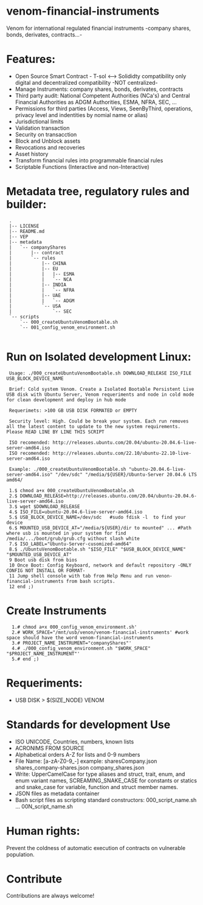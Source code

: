 # venom-financial-instruments
 Venom for international regulated financial instruments -company shares, bonds, derivates, contracts...-


# Features:
  - Open Source Smart Contract - T-sol <--> Solididty compatibility only digital and decentralized compatibility -NOT centralized-
  - Manage Instruments: company shares, bonds, derivates, contracts
  - Third party audit: National Competent Authorities (NCa's) and Central Financial Authorities as ADGM Authorities, ESMA, NFRA, SEC, ...
  - Permissions for third parties (Access, Views, SeenByThird, operations, privacy level and indentities by nomial name or alias)
  - Jurisdictional limits
  - Validation transaction 
  - Security on transacction
  - Block and Unblock assets
  - Revocations and recoveries
  - Asset history
  - Transform financial rules into programmable financial rules
  - Scriptable Functions (Interactive and non-Interactive)  
  
  
# Metadata tree, regulatory rules and builder:
 
```
 .
 |-- LICENSE
 |-- README.md
 |-- VEP
 |-- metadata
 |   `-- companyShares
 |       |-- contract
 |       `-- rules
 |           |-- CHINA
 |           |-- EU
 |           |   |-- ESMA
 |           |   `-- NCA
 |           |-- INDIA
 |           |   `-- NFRA
 |           |-- UAE
 |           |   `-- ADGM
 |           `-- USA
 |               `-- SEC
 `-- scripts
     `-- 000_createUbuntuVenomBootable.sh
     `-- 001_config_venom_environment.sh
 
```

# Run on Isolated development Linux:
```
 Usage: ./000_createUbuntuVenomBootable.sh DOWNLOAD_RELEASE ISO_FILE USB_BLOCK_DEVICE_NAME
 
 Brief: Cold system Venom. Create a Isolated Bootable Persistent Live USB disk with Ubuntu Server, Venom requeriments and node in cold mode for clean development and deploy in hub mode
 
 Requerimets: >100 GB USB DISK FORMATED or EMPTY
 
 Security level: High. Could be break your system. Each run removes all the latest content to update to the new system requirements. Please READ LINE BY LINE THIS SCRIPT
 
 ISO recomended: http://releases.ubuntu.com/20.04/ubuntu-20.04.6-live-server-amd64.iso
 ISO recomended: http://releases.ubuntu.com/22.10/ubuntu-22.10-live-server-amd64.iso
 
 Example: ./000_createUbuntuVenomBootable.sh "ubuntu-20.04.6-live-server-amd64.iso" "/dev/sdc" "/media/${USER}/Ubuntu-Server 20.04.6 LTS amd64/
 
 1.$ chmod a+x 000_createUbuntuVenomBootable.sh
 2.$ DOWNLOAD_RELEASE=http://releases.ubuntu.com/20.04/ubuntu-20.04.6-live-server-amd64.iso
 3.$ wget $DOWNLOAD_RELEASE
 4.$ ISO_FILE=ubuntu-20.04.6-live-server-amd64.iso
 5.$ USB_BLOCK_DEVICE_NAME=/dev/sdc   #sudo fdisk -l  to find your device
 6.$ MOUNTED_USB_DEVICE_AT="/media/${USER}/dir to mounted" ... #Path where usb is mounted in your system for find  /media/.../boot/grub/grub.cfg without slash white
 7.$ ISO_LABEL="Ubuntu-Server-cusomized-amd64"
 8.$ ./UbuntuVenomBootable.sh "$ISO_FILE" "$USB_BLOCK_DEVICE_NAME" "$MOUNTED_USB_DEVICE_AT"
 9 Boot usb disk from bios
 10 Once Boot: Config Keyboard, network and default repository -ONLY CONFIG NOT INSTALL OR FORMAT-
 11 Jump shell console with tab from Help Menu and run venon-financial-instruments from bash scripts.
 12 end ;)

```
# Create Instruments
```
  1.# chmod a+x 000_config_venom_environment.sh'
  2.# WORK_SPACE="/mnt/usb/venon/venom-financial-instruments' #work space should have the word venom-financial-instruments
  3.# PROJECT_NAME_INSTRUMENT="companyShares"'
  4.# ./000_config_venom_environment.sh "$WORK_SPACE" "$PROJECT_NAME_INSTRUMENT"'
  5.# end ;)

```
# Requeriments:
 - USB DISK > $(SIZE_NODE) VENOM

# Standards for development Use
 - ISO UNICODE, Countries, numbers, known lists
 - ACRONIMS FROM SOURCE
 - Alphabetical orders A-Z for lists and 0-9 numbers
 - File Name: [a-zA-Z0-9_-] example:  sharesCompany.json shares_company-shares.json company_shares.json
 - Write: UpperCamelCase for type aliases and struct, trait, enum, and enum variant names, SCREAMING_SNAKE_CASE for constants or statics and snake_case for variable, function and struct member names. 
 - JSON files as metadata container 
 - Bash script files as scripting standard constructors: 000_script_name.sh ... 00N_script_name.sh
 
# Human rights:
 Prevent the coldness of automatic execution of contracts on vulnerable population.
 
# Contribute
 Contributions are always welcome!

